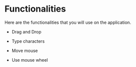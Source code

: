 # Functionalities #

Here are the functionalities that you will use on the application.

  * Drag and Drop

  * Type characters

  * Move mouse

  * Use mouse wheel